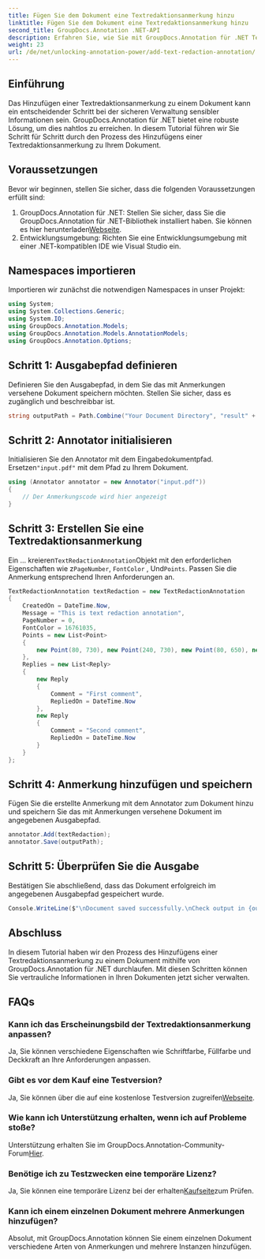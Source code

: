 ```yaml
---
title: Fügen Sie dem Dokument eine Textredaktionsanmerkung hinzu
linktitle: Fügen Sie dem Dokument eine Textredaktionsanmerkung hinzu
second_title: GroupDocs.Annotation .NET-API
description: Erfahren Sie, wie Sie mit GroupDocs.Annotation für .NET Textredaktionsanmerkungen zu PDF-Dokumenten hinzufügen. Schützen Sie vertrauliche Informationen mühelos.
weight: 23
url: /de/net/unlocking-annotation-power/add-text-redaction-annotation/
---
```

## Einführung
Das Hinzufügen einer Textredaktionsanmerkung zu einem Dokument kann ein entscheidender Schritt bei der sicheren Verwaltung sensibler Informationen sein. GroupDocs.Annotation für .NET bietet eine robuste Lösung, um dies nahtlos zu erreichen. In diesem Tutorial führen wir Sie Schritt für Schritt durch den Prozess des Hinzufügens einer Textredaktionsanmerkung zu Ihrem Dokument.
## Voraussetzungen
Bevor wir beginnen, stellen Sie sicher, dass die folgenden Voraussetzungen erfüllt sind:
1.  GroupDocs.Annotation für .NET: Stellen Sie sicher, dass Sie die GroupDocs.Annotation für .NET-Bibliothek installiert haben. Sie können es hier herunterladen[Webseite](https://releases.groupdocs.com/annotation/net/).
2. Entwicklungsumgebung: Richten Sie eine Entwicklungsumgebung mit einer .NET-kompatiblen IDE wie Visual Studio ein.

## Namespaces importieren
Importieren wir zunächst die notwendigen Namespaces in unser Projekt:
```csharp
using System;
using System.Collections.Generic;
using System.IO;
using GroupDocs.Annotation.Models;
using GroupDocs.Annotation.Models.AnnotationModels;
using GroupDocs.Annotation.Options;
```
## Schritt 1: Ausgabepfad definieren
Definieren Sie den Ausgabepfad, in dem Sie das mit Anmerkungen versehene Dokument speichern möchten. Stellen Sie sicher, dass es zugänglich und beschreibbar ist.
```csharp
string outputPath = Path.Combine("Your Document Directory", "result" + Path.GetExtension("input.pdf"));
```
## Schritt 2: Annotator initialisieren
 Initialisieren Sie den Annotator mit dem Eingabedokumentpfad. Ersetzen`"input.pdf"` mit dem Pfad zu Ihrem Dokument.
```csharp
using (Annotator annotator = new Annotator("input.pdf"))
{
    // Der Anmerkungscode wird hier angezeigt
}
```
## Schritt 3: Erstellen Sie eine Textredaktionsanmerkung
 Ein ... kreieren`TextRedactionAnnotation`Objekt mit den erforderlichen Eigenschaften wie z`PageNumber`, `FontColor` , Und`Points`. Passen Sie die Anmerkung entsprechend Ihren Anforderungen an.
```csharp
TextRedactionAnnotation textRedaction = new TextRedactionAnnotation
{
    CreatedOn = DateTime.Now,
    Message = "This is text redaction annotation",
    PageNumber = 0,
    FontColor = 16761035,
    Points = new List<Point>
    {
        new Point(80, 730), new Point(240, 730), new Point(80, 650), new Point(240, 650)
    },
    Replies = new List<Reply>
    {
        new Reply
        {
            Comment = "First comment",
            RepliedOn = DateTime.Now
        },
        new Reply
        {
            Comment = "Second comment",
            RepliedOn = DateTime.Now
        }
    }
};
```
## Schritt 4: Anmerkung hinzufügen und speichern
Fügen Sie die erstellte Anmerkung mit dem Annotator zum Dokument hinzu und speichern Sie das mit Anmerkungen versehene Dokument im angegebenen Ausgabepfad.
```csharp
annotator.Add(textRedaction);
annotator.Save(outputPath);
```
## Schritt 5: Überprüfen Sie die Ausgabe
Bestätigen Sie abschließend, dass das Dokument erfolgreich im angegebenen Ausgabepfad gespeichert wurde.
```csharp
Console.WriteLine($"\nDocument saved successfully.\nCheck output in {outputPath}.");
```

## Abschluss
In diesem Tutorial haben wir den Prozess des Hinzufügens einer Textredaktionsanmerkung zu einem Dokument mithilfe von GroupDocs.Annotation für .NET durchlaufen. Mit diesen Schritten können Sie vertrauliche Informationen in Ihren Dokumenten jetzt sicher verwalten.
## FAQs
### Kann ich das Erscheinungsbild der Textredaktionsanmerkung anpassen?
Ja, Sie können verschiedene Eigenschaften wie Schriftfarbe, Füllfarbe und Deckkraft an Ihre Anforderungen anpassen.
### Gibt es vor dem Kauf eine Testversion?
 Ja, Sie können über die auf eine kostenlose Testversion zugreifen[Webseite](https://releases.groupdocs.com/).
### Wie kann ich Unterstützung erhalten, wenn ich auf Probleme stoße?
 Unterstützung erhalten Sie im GroupDocs.Annotation-Community-Forum[Hier](https://forum.groupdocs.com/c/annotation/10).
### Benötige ich zu Testzwecken eine temporäre Lizenz?
 Ja, Sie können eine temporäre Lizenz bei der erhalten[Kaufseite](https://purchase.groupdocs.com/temporary-license/)zum Prüfen.
### Kann ich einem einzelnen Dokument mehrere Anmerkungen hinzufügen?
Absolut, mit GroupDocs.Annotation können Sie einem einzelnen Dokument verschiedene Arten von Anmerkungen und mehrere Instanzen hinzufügen.